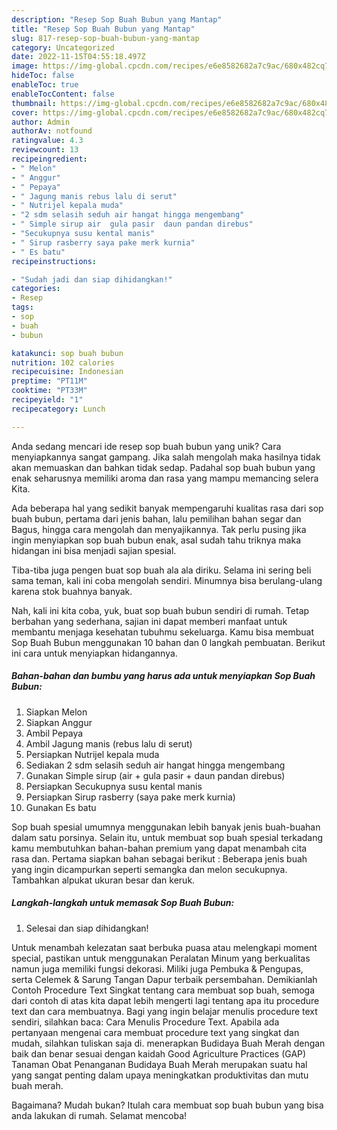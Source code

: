 ```yaml
---
description: "Resep Sop Buah Bubun yang Mantap"
title: "Resep Sop Buah Bubun yang Mantap"
slug: 817-resep-sop-buah-bubun-yang-mantap
category: Uncategorized
date: 2022-11-15T04:55:18.497Z
image: https://img-global.cpcdn.com/recipes/e6e8582682a7c9ac/680x482cq70/sop-buah-bubun-foto-resep-utama.jpg
hideToc: false
enableToc: true
enableTocContent: false
thumbnail: https://img-global.cpcdn.com/recipes/e6e8582682a7c9ac/680x482cq70/sop-buah-bubun-foto-resep-utama.jpg
cover: https://img-global.cpcdn.com/recipes/e6e8582682a7c9ac/680x482cq70/sop-buah-bubun-foto-resep-utama.jpg
author: Admin
authorAv: notfound
ratingvalue: 4.3
reviewcount: 13
recipeingredient:
- " Melon"
- " Anggur"
- " Pepaya"
- " Jagung manis rebus lalu di serut"
- " Nutrijel kepala muda"
- "2 sdm selasih seduh air hangat hingga mengembang"
- " Simple sirup air  gula pasir  daun pandan direbus"
- "Secukupnya susu kental manis"
- " Sirup rasberry saya pake merk kurnia"
- " Es batu"
recipeinstructions:

- "Sudah jadi dan siap dihidangkan!"
categories:
- Resep
tags:
- sop
- buah
- bubun

katakunci: sop buah bubun 
nutrition: 102 calories
recipecuisine: Indonesian
preptime: "PT11M"
cooktime: "PT33M"
recipeyield: "1"
recipecategory: Lunch

---
```





Anda sedang mencari ide resep sop buah bubun yang unik? Cara menyiapkannya sangat gampang. Jika salah mengolah maka hasilnya tidak akan memuaskan dan bahkan tidak sedap. Padahal sop buah bubun yang enak seharusnya memiliki aroma dan rasa yang mampu memancing selera Kita.





Ada beberapa hal yang sedikit banyak mempengaruhi kualitas rasa dari sop buah bubun, pertama dari jenis bahan, lalu pemilihan bahan segar dan Bagus, hingga cara mengolah dan menyajikannya. Tak perlu pusing jika ingin menyiapkan sop buah bubun enak,      asal sudah tahu triknya maka hidangan ini bisa menjadi sajian spesial.














Tiba-tiba juga pengen buat sop buah ala ala diriku. Selama ini sering beli sama teman, kali ini coba mengolah sendiri. Minumnya bisa berulang-ulang karena stok buahnya banyak.






Nah, kali ini kita coba, yuk, buat sop buah bubun sendiri di rumah. Tetap berbahan yang sederhana, sajian ini dapat memberi manfaat untuk membantu menjaga kesehatan tubuhmu sekeluarga. Kamu bisa membuat Sop Buah Bubun menggunakan 10 bahan dan 0 langkah pembuatan. Berikut ini cara untuk menyiapkan hidangannya.

<!--inarticleads1-->

##### Bahan-bahan dan bumbu yang harus ada untuk menyiapkan Sop Buah Bubun:

1. Siapkan  Melon
1. Siapkan  Anggur
1. Ambil  Pepaya
1. Ambil  Jagung manis (rebus lalu di serut)
1. Persiapkan  Nutrijel kepala muda
1. Sediakan 2 sdm selasih seduh air hangat hingga mengembang
1. Gunakan  Simple sirup (air + gula pasir + daun pandan direbus)
1. Persiapkan Secukupnya susu kental manis
1. Persiapkan  Sirup rasberry (saya pake merk kurnia)
1. Gunakan  Es batu


Sop buah spesial umumnya menggunakan lebih banyak jenis buah-buahan dalam satu porsinya. Selain itu, untuk membuat sop buah spesial terkadang kamu membutuhkan bahan-bahan premium yang dapat menambah cita rasa dan. Pertama siapkan bahan sebagai berikut : Beberapa jenis buah yang ingin dicampurkan seperti semangka dan melon secukupnya. Tambahkan alpukat ukuran besar dan keruk. 

<!--inarticleads2-->

##### Langkah-langkah untuk memasak Sop Buah Bubun:


1. Selesai dan siap dihidangkan!

Untuk menambah kelezatan saat berbuka puasa atau melengkapi moment special, pastikan untuk menggunakan Peralatan Minum yang berkualitas namun juga memiliki fungsi dekorasi. Miliki juga Pembuka &amp; Pengupas, serta Celemek &amp; Sarung Tangan Dapur terbaik persembahan. Demikianlah Contoh Procedure Text Singkat tentang cara membuat sop buah, semoga dari contoh di atas kita dapat lebih mengerti lagi tentang apa itu procedure text dan cara membuatnya. Bagi yang ingin belajar menulis procedure text sendiri, silahkan baca: Cara Menulis Procedure Text. Apabila ada pertanyaan mengenai cara membuat procedure text yang singkat dan mudah, silahkan tuliskan saja di. menerapkan Budidaya Buah Merah dengan baik dan benar sesuai dengan kaidah Good Agriculture Practices (GAP) Tanaman Obat Penanganan Budidaya Buah Merah merupakan suatu hal yang sangat penting dalam upaya meningkatkan produktivitas dan mutu buah merah. 

Bagaimana? Mudah bukan? Itulah cara membuat sop buah bubun yang bisa anda lakukan di rumah. Selamat mencoba!

